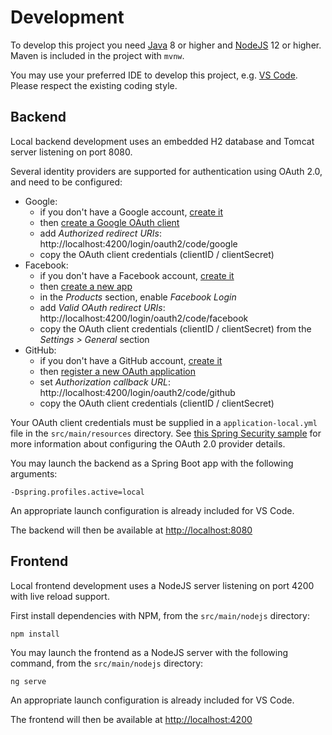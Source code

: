 # Development

To develop this project you need [Java](https://adoptopenjdk.net) 8 or higher and [NodeJS](https://nodejs.org) 12 or higher. Maven is included in the project with `mvnw`.

You may use your preferred IDE to develop this project, e.g. [VS Code](https://code.visualstudio.com). Please respect the existing coding style.

## Backend 

Local backend development uses an embedded H2 database and Tomcat server listening on port 8080.

Several identity providers are supported for authentication using OAuth 2.0, and need to be configured:
- Google:
  - if you don't have a Google account, [create it](https://support.google.com/accounts/answer/27441)
  - then [create a Google OAuth client](https://developers.google.com/identity/protocols/OAuth2WebServer#creatingcred)
  - add _Authorized redirect URIs_: http://localhost:4200/login/oauth2/code/google
  - copy the OAuth client credentials (clientID / clientSecret)
- Facebook:
  - if you don't have a Facebook account, [create it](https://www.facebook.com/r.php)
  - then [create a new app](https://developers.facebook.com/apps)
  - in the _Products_ section, enable _Facebook Login_
  - add _Valid OAuth redirect URIs_: http://localhost:4200/login/oauth2/code/facebook
  - copy the OAuth client credentials (clientID / clientSecret) from the _Settings > General_ section
- GitHub:
  - if you don't have a GitHub account, [create it](https://github.com/join)
  - then [register a new OAuth application](https://github.com/settings/applications/new)
  - set _Authorization callback URL_: http://localhost:4200/login/oauth2/code/github
  - copy the OAuth client credentials (clientID / clientSecret)

Your OAuth client credentials must be supplied in a `application-local.yml` file in the `src/main/resources` directory.
See [this Spring Security sample](https://github.com/spring-projects/spring-security/tree/5.1.x/samples/boot/oauth2login) for more information about configuring the OAuth 2.0 provider details.

You may launch the backend as a Spring Boot app with the following arguments:

    -Dspring.profiles.active=local

An appropriate launch configuration is already included for VS Code.

The backend will then be available at [http://localhost:8080](http://localhost:8080)

## Frontend

Local frontend development uses a NodeJS server listening on port 4200 with live reload support.

First install dependencies with NPM, from the `src/main/nodejs` directory:

    npm install

You may launch the frontend as a NodeJS server with the following command, from the `src/main/nodejs` directory:

    ng serve

An appropriate launch configuration is already included for VS Code.

The frontend will then be available at [http://localhost:4200](http://localhost:4200)
